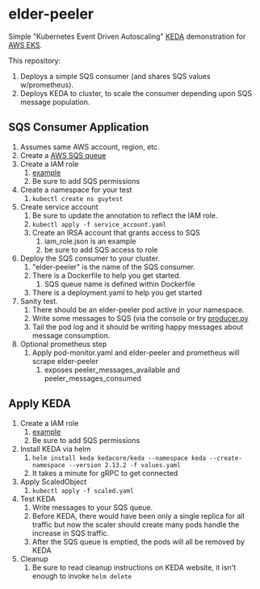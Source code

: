 # elder-peeler

Simple "Kubernetes Event Driven Autoscaling" [KEDA](https://github.com/kedacore/keda) demonstration for [AWS EKS](https://aws.amazon.com/eks/). 

This repository:
1. Deploys a simple SQS consumer (and shares SQS values w/prometheus).
1. Deploys KEDA to cluster, to scale the consumer depending upon SQS message population.

## SQS Consumer Application
1.  Assumes same AWS account, region, etc.
1.  Create a [AWS SQS queue](https://aws.amazon.com/sqs/)
1.  Create a IAM role
    1.  [example](https://github.com/guycole/elder-peeler/blob/main/iam_role.json)
    1.  Be sure to add SQS permissions
1.  Create a namespace for your test
    1.  ```kubectl create ns guytest```
1.  Create service account
    1.  Be sure to update the annotation to reflect the IAM role.
    1.  ```kubectl apply -f service_account.yaml```
    1.  Create an IRSA account that grants access to SQS
        1. iam_role.json is an example
        1. be sure to add SQS access to role
1.  Deploy the SQS consumer to your cluster.
    1.  "elder-peeler" is the name of the SQS consumer.
    1.  There is a Dockerfile to help you get started.
        1. SQS queue name is defined within Dockerfile
    1.  There is a deployment.yaml to help you get started
1.  Sanity test.
    1.  There should be an elder-peeler pod active in your namespace.
    1.  Write some messages to SQS (via the console or try [producer.py](https://github.com/guycole/aws-lab/tree/master/sqs_driver)
    1.  Tail the pod log and it should be writing happy messages about message consumption.  
1.  Optional prometheus step
    1.  Apply pod-monitor.yaml and elder-peeler and prometheus will scrape elder-peeler
        1. exposes peeler_messages_available and peeler_messages_consumed
## Apply KEDA
1.  Create a IAM role
    1.  [example](https://github.com/guycole/elder-peeler/blob/main/keda_role.json)
    1.  Be sure to add SQS permissions
1.  Install KEDA via helm
    1.  ```helm install keda kedacore/keda --namespace keda --create-namespace --version 2.13.2 -f values.yaml```
    1.  It takes a minute for gRPC to get connected
1.  Apply ScaledObject 
    1. ```kubectl apply -f scaled.yaml```
1.  Test KEDA
    1. Write messages to your SQS queue.
    1. Before KEDA, there would have been only a single replica for all traffic but now the scaler should create many pods handle the increase in SQS traffic.
    1. After the SQS queue is emptied, the pods will all be removed by KEDA 
1.  Cleanup
    1. Be sure to read cleanup instructions on KEDA website, it isn't enough to invoke ```helm delete```
